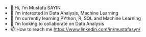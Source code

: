 - 👋 Hi, I’m Mustafa SAYIN
- 👀 I’m interested in Data Analysis, Machine Learning
- 🌱 I’m currently learning PYthon, R, SQL and Machine Learning
- 💞️ I’m looking to collaborate on Data Analysis
- 📫 How to reach me https://www.linkedin.com/in/mustafasyn/


<!---
MustafaSayin07/MustafaSayin07 is a ✨ special ✨ repository because its `README.md` (this file) appears on your GitHub profile.
You can click the Preview link to take a look at your changes.
--->
